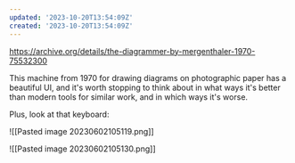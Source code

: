 ```yaml
---
updated: '2023-10-20T13:54:09Z'
created: '2023-10-20T13:54:09Z'
---
```

https://archive.org/details/the-diagrammer-by-mergenthaler-1970-75532300

This machine from 1970 for drawing diagrams on photographic paper has a beautiful UI, and it's worth stopping to think about in what ways it's better than modern tools for similar work, and in which ways it's worse.

Plus, look at that keyboard:

![[Pasted image 20230602105119.png]]

![[Pasted image 20230602105130.png]]